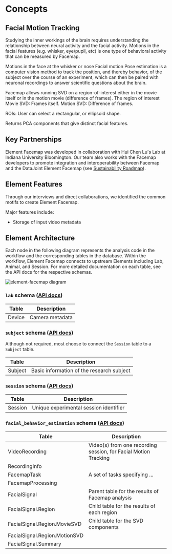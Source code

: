 # Concepts

## Facial Motion Tracking

Studying the inner workings of the brain requires understanding the relationship between
neural activity and the facial activity. Motions in the facial features (e.g. whisker,
eye/pupil, etc) is one type of behavioral activity that can be measured by Facemap.

Motions in the face at the whisker or nose Facial motion Pose estimation is a computer
vision method to track the position, and thereby behavior, of the subject over the
course of an experiment, which can then be paired with neuronal recordings to answer
scientific questions about the brain.

Facemap allows running SVD on a region-of-interest either in the movie itself or in the
motion movie (difference of frames). The region of interest Movie SVD: Frames itself.
Motion SVD: Difference of frames.

ROIs: User can select a rectangular, or ellipsoid shape.

Returns PCA components that give distinct facial features.


## Key Partnerships

Element Facemap was developed in collaboration with Hui Chen Lu's Lab at Indiana University Bloomington.  Our team also works with the Facemap developers to promote integration and interoperability between Facemap and the DataJoint Element Facemap (see [Sustainability Roadmap](https://datajoint.com/docs/community/partnerships/facemap/)).

## Element Features

Through our interviews and direct collaborations, we identified the common motifs to create Element Facemap.

Major features include:
- Storage of input video metadata

## Element Architecture

Each node in the following diagram represents the analysis code in the workflow and the
corresponding tables in the database.  Within the workflow, Element Facemap connects to
upstream Elements including Lab, Animal, and Session. For more detailed documentation on
each table, see the API docs for the respective schemas.

![element-facemap diagram](https://raw.githubusercontent.com/datajoint/element-facemap/main/images/attached_facemap_element.svg)

### `lab` schema ([API docs](./api/workflow_facemap/pipeline/#workflow_facemap.pipeline.Device))

| Table | Description |
| --- | --- |
| Device | Camera metadata |

### `subject` schema ([API docs](../element-animal/api/element_animal/subject))

Although not required, most choose to connect the `Session` table to a `Subject`
  table.

| Table | Description |
| --- | --- |
| Subject | Basic information of the research subject |

### `session` schema ([API docs](../element-session/api/element_session/session_with_datetime))

| Table | Description |
| --- | --- |
| Session | Unique experimental session identifier |

### `facial_behavior_estimation` schema ([API docs](./api/element_facemap/facial_behavior_estimation))

| Table | Description |
| --- | --- |
| VideoRecording | Video(s) from one recording session, for Facial Motion Tracking |
| RecordingInfo | |
| FacemapTask | A set of tasks specifying ... |
| FacemapProcessing | |
| FacialSignal | Parent table for the results of Facemap analysis |
| FacialSignal.Region | Child table for the results of each region |
| FacialSignal.Region.MovieSVD | Child table for the SVD components  |
| FacialSignal.Region.MotionSVD |  |
| FacialSignal.Summary |  |
